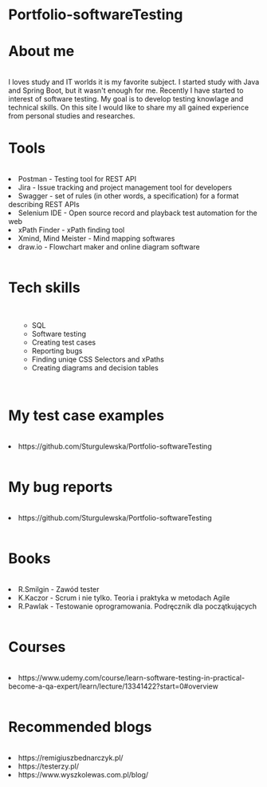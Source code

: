 # Portfolio-softwareTesting

# About me
<br>
I loves study and IT worlds it is my favorite subject. I started study with Java and Spring Boot, but it  wasn't enough for me. Recently I have started to interest of software testing. My goal is to develop testing knowlage and technical skills. On this site I would like to share my all gained experience from personal studies and researches.</br>

# Tools
<br>
<li>Postman - Testing tool for REST API</li>
<li>Jira - Issue tracking and project management tool for developers</li>
<li> Swagger - set of rules (in other words, a specification) for a format describing REST APIs</li>
<li>Selenium IDE - Open source record and playback test automation for the web</li>
<li> xPath Finder - xPath finding tool
<li> Xmind, Mind Meister - Mind mapping softwares </li>
<li>draw.io - Flowchart maker and online diagram software</li></br>

# Tech skills
<br><ul><ul>
<li>SQL</li>
<li>Software testing</li>
<li>Creating test cases</li>
<li>Reporting bugs</li>
<li>Finding uniqe CSS Selectors and xPaths</li>
<li>Creating diagrams and decision tables</li>
</ul></ul></br>


# My test case examples
<br>
<li>https://github.com/Sturgulewska/Portfolio-softwareTesting</li></br>

# My bug reports
<br>
<li>https://github.com/Sturgulewska/Portfolio-softwareTesting</li></br>

# Books
<br>
<li>R.Smilgin - Zawód tester</li>
<li>K.Kaczor - Scrum i nie tylko. Teoria i praktyka w metodach Agile</li>
<li>R.Pawlak - Testowanie oprogramowania. Podręcznik dla początkujących</li>
</br>

# Courses
<br>
<li>https://www.udemy.com/course/learn-software-testing-in-practical-become-a-qa-expert/learn/lecture/13341422?start=0#overview</li></br>

# Recommended blogs
<br>
<li>https://remigiuszbednarczyk.pl/ </li>
<li>https://testerzy.pl/</li>
<li>https://www.wyszkolewas.com.pl/blog/</li>
</br>

